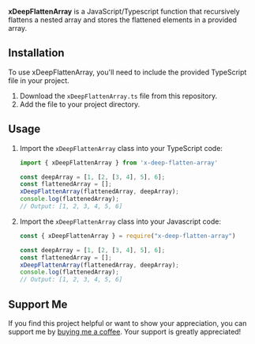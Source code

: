 **xDeepFlattenArray** is a JavaScript/Typescript function that recursively flattens a nested array and stores the flattened elements in a provided array.

## Installation

To use xDeepFlattenArray, you'll need to include the provided TypeScript file in your project.

1. Download the `xDeepFlattenArray.ts` file from this repository.
2. Add the file to your project directory.

## Usage

1. Import the `xDeepFlattenArray` class into your TypeScript code:

   ```typescript
   import { xDeepFlattenArray } from 'x-deep-flatten-array'

   const deepArray = [1, [2, [3, 4], 5], 6];
   const flattenedArray = [];
   xDeepFlattenArray(flattenedArray, deepArray);
   console.log(flattenedArray); 
   // Output: [1, 2, 3, 4, 5, 6]

2. Import the `xDeepFlattenArray` class into your Javascript code:

   ```javascript
   const { xDeepFlattenArray } = require("x-deep-flatten-array")

   const deepArray = [1, [2, [3, 4], 5], 6];
   const flattenedArray = [];
   xDeepFlattenArray(flattenedArray, deepArray);
   console.log(flattenedArray); 
   // Output: [1, 2, 3, 4, 5, 6]

## Support Me

If you find this project helpful or want to show your appreciation, you can support me by [buying me a coffee](https://www.buymeacoffee.com/nhutdm). Your support is greatly appreciated!
